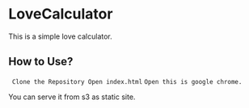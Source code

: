 # LoveCalculator
This is a simple love calculator.
## How to Use?
` Clone the Repository Open index.html`
`Open this is google chrome.`

You can serve it from s3 as static site.